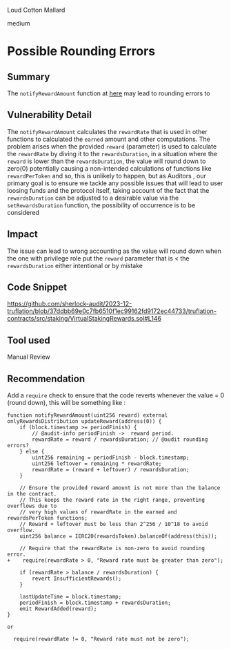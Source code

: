 Loud Cotton Mallard

medium

# Possible Rounding Errors

## Summary

The `notifyRewardAmount` function at [here](https://github.com/sherlock-audit/2023-12-truflation/blob/37ddbb69e0c7fb6510f1ec99162fd9172ec44733/truflation-contracts/src/staking/VirtualStakingRewards.sol#L144) may lead to rounding errors to 

## Vulnerability Detail

The `notifyRewardAmount` calculates the `rewardRate` that is used in other functions to calculated the `earned` amount and other computations. The   problem arises when the provided `reward` (parameter) is used to calculate the `rewardRate` by diving it to the `rewardsDuration`, in a situation where the `reward` is lower than the `rewardsDuration`, the value will round down  to zero(0) potentially causing a non-intended  calculations of functions like `rewardPerToken` and so, this is unlikely to happen, but as Auditors , our primary goal is to ensure we tackle any possible issues that will lead to user loosing funds and the protocol itself, taking account of the fact that the `rewardsDuration` can be adjusted to a desirable value via the `setRewardsDuration` function, the possibility of occurrence  is to be considered 

## Impact
The issue can lead to wrong accounting as the value will round down when the one with privilege role put the  `reward` parameter that is < the `rewardsDuration`   either intentional or by mistake 

## Code Snippet
https://github.com/sherlock-audit/2023-12-truflation/blob/37ddbb69e0c7fb6510f1ec99162fd9172ec44733/truflation-contracts/src/staking/VirtualStakingRewards.sol#L146

## Tool used

Manual Review

## Recommendation

Add a `require` check to ensure that the code reverts whenever the value = 0 (round down), this will be something like :

```solidity
function notifyRewardAmount(uint256 reward) external onlyRewardsDistribution updateReward(address(0)) {
    if (block.timestamp >= periodFinish) {
        // @audit-info periodFinish ->  reward period.
        rewardRate = reward / rewardsDuration; // @audit rounding errors?
    } else {
        uint256 remaining = periodFinish - block.timestamp;
        uint256 leftover = remaining * rewardRate;
        rewardRate = (reward + leftover) / rewardsDuration;
    }

    // Ensure the provided reward amount is not more than the balance in the contract.
    // This keeps the reward rate in the right range, preventing overflows due to
    // very high values of rewardRate in the earned and rewardsPerToken functions;
    // Reward + leftover must be less than 2^256 / 10^18 to avoid overflow.
    uint256 balance = IERC20(rewardsToken).balanceOf(address(this));
    
    // Require that the rewardRate is non-zero to avoid rounding error.
+    require(rewardRate > 0, "Reward rate must be greater than zero");

    if (rewardRate > balance / rewardsDuration) {
        revert InsufficientRewards();
    }

    lastUpdateTime = block.timestamp;
    periodFinish = block.timestamp + rewardsDuration;
    emit RewardAdded(reward);
}
``` 

`or`

```solidity
  require(rewardRate != 0, "Reward rate must not be zero");
```
